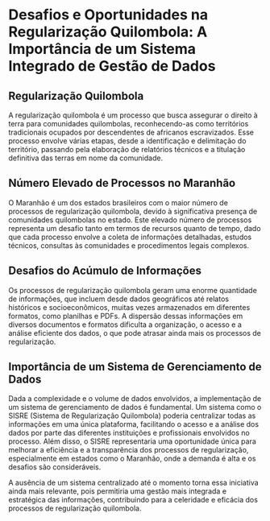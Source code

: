 # Desafios e Oportunidades na Regularização Quilombola: A Importância de um Sistema Integrado de Gestão de Dados

## Regularização Quilombola
A regularização quilombola é um processo que busca assegurar o direito à terra para comunidades quilombolas, reconhecendo-as como territórios tradicionais ocupados por descendentes de africanos escravizados. Esse processo envolve várias etapas, desde a identificação e delimitação do território, passando pela elaboração de relatórios técnicos e a titulação definitiva das terras em nome da comunidade.

## Número Elevado de Processos no Maranhão
O Maranhão é um dos estados brasileiros com o maior número de processos de regularização quilombola, devido à significativa presença de comunidades quilombolas no estado. Este elevado número de processos representa um desafio tanto em termos de recursos quanto de tempo, dado que cada processo envolve a coleta de informações detalhadas, estudos técnicos, consultas às comunidades e procedimentos legais complexos.

## Desafios do Acúmulo de Informações
Os processos de regularização quilombola geram uma enorme quantidade de informações, que incluem desde dados geográficos até relatos históricos e socioeconômicos, muitas vezes armazenados em diferentes formatos, como planilhas e PDFs. A dispersão dessas informações em diversos documentos e formatos dificulta a organização, o acesso e a análise eficiente dos dados, o que pode atrasar ainda mais os processos de regularização.

## Importância de um Sistema de Gerenciamento de Dados
Dada a complexidade e o volume de dados envolvidos, a implementação de um sistema de gerenciamento de dados é fundamental. Um sistema como o SISRE (Sistema de Regularização Quilombola) poderia centralizar todas as informações em uma única plataforma, facilitando o acesso e a análise dos dados por parte das diferentes instituições e profissionais envolvidos no processo. Além disso, o SISRE representaria uma oportunidade única para melhorar a eficiência e a transparência dos processos de regularização, especialmente em estados como o Maranhão, onde a demanda é alta e os desafios são consideráveis.

A ausência de um sistema centralizado até o momento torna essa iniciativa ainda mais relevante, pois permitiria uma gestão mais integrada e estratégica das informações, contribuindo para a celeridade e eficácia dos processos de regularização quilombola.

